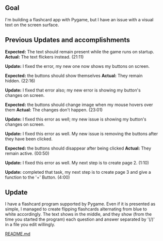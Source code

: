 ## Goal
I'm building a flashcard app with Pygame, but I have an issue with a visual text on the screen surface.  





## Previous Updates and accomplishments
 
**Expected:** The text should remain present while the game runs on startup.  
**Actual:** The text flickers instead. (21:11)

**Update:** I fixed the error, my new one now shows my buttons on screen.

**Expected:** the buttons should show themselves
**Actual:** They remain hidden. (22:16)

**Update:** I fixed that error also; my new error is showing my button's changes on screen.

**Expected:** the buttons should change image when my mouse hovers over them
**Actual:** The changes don't happen. (23:01)

**Update:** I fixed this error as well; my new issue is showing my button's changes on screen.

**Update:** I fixed this error as well. My new issue is removing the buttons after they have been clicked.

**Expected:** the buttons should disappear after being clicked
**Actual:** They remain active. (00:50)

**Update:** I fixed this error as well. My next step is to create page 2. (1:10)


**Update:** completed that task, my next step is to create page 3 and give a function to the '+' Button. (4:00)


## Update 
I have a flashcard program supported by Pygame. Even if it is presented as simple, I managed to create flipping flashcards alternating from blue to white accordingly. The text shows in the middle, and they show (from the time you started the program) each question and answer separated by '(/)' in a file you edit willingly.

[README.md](https://github.com/user-attachments/files/22057942/README.md)
